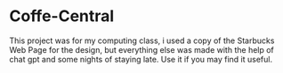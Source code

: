 # Coffe-Central
This project was for my computing class, i used a copy of the Starbucks Web Page for the design, but everything else was made with the help of chat gpt and some nights of staying late. Use it if you may find it useful.
